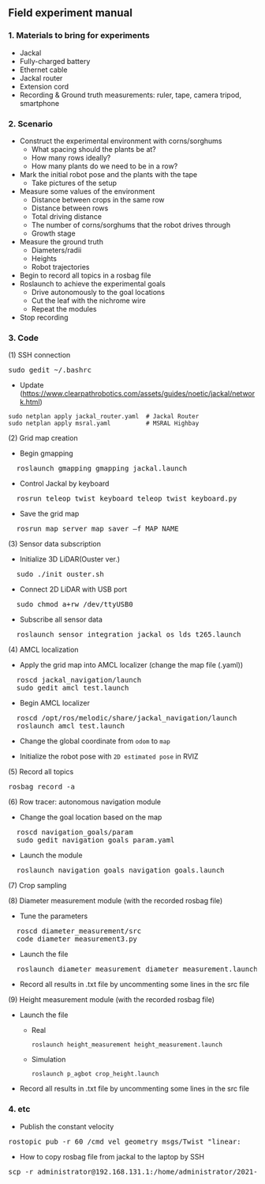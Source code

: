 ## Field experiment manual

### 1. Materials to bring for experiments
* Jackal
* Fully-charged battery
* Ethernet cable
* Jackal router
* Extension cord
* Recording & Ground truth measurements: ruler, tape, camera tripod, smartphone

### 2. Scenario
* Construct the experimental environment with corns/sorghums
  * What spacing should the plants be at?
  * How many rows ideally?
  * How many plants do we need to be in a row?
* Mark the initial robot pose and the plants with the tape
  * Take pictures of the setup
* Measure some values of the environment
  * Distance between crops in the same row
  * Distance between rows
  * Total driving distance
  * The number of corns/sorghums that the robot drives through
  * Growth stage
* Measure the ground truth 
  * Diameters/radii
  * Heights
  * Robot trajectories
* Begin to record all topics in a rosbag file
* Roslaunch to achieve the experimental goals
  * Drive autonomously to the goal locations
  * Cut the leaf with the nichrome wire  
  * Repeat the modules
* Stop recording

### 3. Code
(1) SSH connection
<pre>
sudo gedit ~/.bashrc</pre>

* Update (https://www.clearpathrobotics.com/assets/guides/noetic/jackal/network.html)
```
sudo netplan apply jackal_router.yaml  # Jackal Router
sudo netplan apply msral.yaml          # MSRAL Highbay
```

(2) Grid map creation
  * Begin gmapping
  <pre>
  roslaunch gmapping gmapping_jackal.launch</pre>
  
  * Control Jackal by keyboard
  <pre>
  rosrun teleop_twist_keyboard teleop_twist_keyboard.py</pre>

  * Save the grid map
  <pre>
  rosrun map_server map_saver –f MAP_NAME</pre>
  
(3) Sensor data subscription
  * Initialize 3D LiDAR(Ouster ver.)
  <pre>
  sudo ./init_ouster.sh</pre>
  
  * Connect 2D LiDAR with USB port
  <pre>
  sudo chmod a+rw /dev/ttyUSB0</pre>
  
  * Subscribe all sensor data
  <pre>
  roslaunch sensor_integration jackal_os_lds_t265.launch</pre>
  
(4) AMCL localization
  * Apply the grid map into AMCL localizer (change the map file (.yaml))
  <pre>
  roscd jackal_navigation/launch
  sudo gedit amcl_test.launch</pre>

  * Begin AMCL localizer
  <pre>
  roscd /opt/ros/melodic/share/jackal_navigation/launch
  roslaunch amcl_test.launch</pre>
  
  * Change the global coordinate from `odom` to `map`
  
  * Initialize the robot pose with `2D estimated pose` in RVIZ
 
(5) Record all topics
<pre>
rosbag record -a</pre>

(6) Row tracer: autonomous navigation module
  * Change the goal location based on the map
  <pre>
  roscd navigation_goals/param
  sudo gedit navigation_goals_param.yaml</pre>
  
  * Launch the module
  <pre>
  roslaunch navigation_goals navigation_goals.launch</pre>
  
(7) Crop sampling

(8) Diameter measurement module (with the recorded rosbag file)
  * Tune the parameters
  <pre>
  roscd diameter_measurement/src
  code diameter_measurement3.py</pre>
  
  * Launch the file
  <pre>
  roslaunch diameter_measurement diameter_measurement.launch</pre>
  
  * Record all results in .txt file by uncommenting some lines in the src file

(9) Height measurement module (with the recorded rosbag file)
  * Launch the file

    * Real 
    
      ```
      roslaunch height_measurement height_measurement.launch
      ```

    * Simulation
    
      ```
      roslaunch p_agbot crop_height.launch
      ```
    
  * Record all results in .txt file by uncommenting some lines in the src file

### 4. etc
* Publish the constant velocity
<pre>
rostopic pub -r 60 /cmd_vel geometry_msgs/Twist "linear:</pre>

* How to copy rosbag file from jackal to the laptop by SSH
<pre>
scp -r administrator@192.168.131.1:/home/administrator/2021-09-22-14-15-20.bag /home/kimkt0408/</pre>
